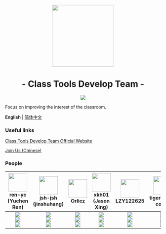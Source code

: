 <p align="center">
<img src="https://avatars.githubusercontent.com/u/100061863?s=200&v=4" width="200">
</p>

<h1 align="center">- Class Tools Develop Team -</h1>

<p align="center">
<img src="https://img.shields.io/badge/people-12-blue?logo=microsoftteams">
</p>

Focus on improving the interest of the classroom.

**English** | [简体中文](./profile/README.zh-Hans.md)

### Useful links

[Class Tools Develop Team Official Website](https://class-tools.gq/)

[Join Us (Chinese)](https://ren-yc.github.io/2022/03/29/guide-of-class-tools/)

### People

| <img src="https://avatars.githubusercontent.com/u/53416099?v=4" width="60px"></br> ren-yc (Yuchen Ren) | <img src="https://avatars.githubusercontent.com/u/68993466?v=4" width="60px"></br> jsh-jsh (jinshuhang) | <img src="https://avatars.githubusercontent.com/u/95127214?v=4" width="60px"></br> Orlicz | <img src="https://avatars.githubusercontent.com/u/66284192?v=4" width="60px"></br> xkh01 (Jason Xing) | <img src="https://avatars.githubusercontent.com/u/100063128?v=4" width="60px"></br> LZY122625 | <img src="https://avatars.githubusercontent.com/u/67366523?v=4" width="60px"></br> tigerchen-coder | <img src="https://avatars.githubusercontent.com/u/100132650?v=4" width="60px"></br> hjl2011 | <img src="https://avatars.githubusercontent.com/u/103422677?v=4" width="60px"></br> Windows-regedit | <img src="https://avatars.githubusercontent.com/u/70331183?v=4" width="60px"></br> Daijianghao (Huxin) | <img src="https://avatars.githubusercontent.com/u/97924676?v=4" width="60px"></br> RockyYueAKIOI (蒟蒻一枚) | <img src="https://avatars.githubusercontent.com/u/87472564?v=4" width="60px"></br> Lotuses-robot | <img src="https://avatars.githubusercontent.com/u/88916670?v=4" width="60px"></br> bj6872 |
| :---: | :---: | :---: | :---: | :---: | :---: | :---: | :---: | :---: | :---: | :---: | :---: |
| ![](https://shields.io/badge/leader-red?logo=microsoftteams&style=for-the-badge)<br>![](https://shields.io/badge/Coding-green?logo=visual-studio-code&style=for-the-badge)<br>![](https://shields.io/badge/BugTester-yellow?logo=open-bug-bounty&style=for-the-badge) | ![](https://shields.io/badge/admin-red?logo=microsoftteams&style=for-the-badge)<br>![](https://shields.io/badge/Coding-green?logo=visual-studio-code&style=for-the-badge)<br>![](https://shields.io/badge/BugTester-yellow?logo=open-bug-bounty&style=for-the-badge) | ![](https://shields.io/badge/member-red?logo=microsoftteams&style=for-the-badge)<br>![](https://shields.io/badge/Adviser-green?logo=visual-studio-code&style=for-the-badge)<br>![](https://shields.io/badge/BugTester-yellow?logo=open-bug-bounty&style=for-the-badge) | ![](https://shields.io/badge/member-red?logo=microsoftteams&style=for-the-badge)<br>![](https://shields.io/badge/Coding-green?logo=visual-studio-code&style=for-the-badge)<br>![](https://shields.io/badge/BugTester-yellow?logo=open-bug-bounty&style=for-the-badge) | ![](https://shields.io/badge/member-red?logo=microsoftteams&style=for-the-badge)<br>![](https://shields.io/badge/Coding-green?logo=visual-studio-code&style=for-the-badge)<br>![](https://shields.io/badge/BugTester-yellow?logo=open-bug-bounty&style=for-the-badge) | ![](https://shields.io/badge/member-red?logo=microsoftteams&style=for-the-badge)<br>![](https://shields.io/badge/Coding-green?logo=visual-studio-code&style=for-the-badge)<br>![](https://shields.io/badge/BugTester-yellow?logo=open-bug-bounty&style=for-the-badge) | ![](https://shields.io/badge/member-red?logo=microsoftteams&style=for-the-badge)<br>![](https://shields.io/badge/Coding-green?logo=visual-studio-code&style=for-the-badge)<br>![](https://shields.io/badge/BugTester-yellow?logo=open-bug-bounty&style=for-the-badge) | ![](https://shields.io/badge/member-red?logo=microsoftteams&style=for-the-badge)<br>![](https://shields.io/badge/Issues%20Manager-green?logo=visual-studio-code&style=for-the-badge)<br>![](https://shields.io/badge/BugTester-yellow?logo=open-bug-bounty&style=for-the-badge) | ![](https://shields.io/badge/member-red?logo=microsoftteams&style=for-the-badge)<br>![](https://shields.io/badge/Issues%20Manager-green?logo=visual-studio-code&style=for-the-badge)<br>![](https://shields.io/badge/BugTester-yellow?logo=open-bug-bounty&style=for-the-badge) | ![](https://shields.io/badge/member-red?logo=microsoftteams&style=for-the-badge)<br>![](https://shields.io/badge/Chore-green?logo=visual-studio-code&style=for-the-badge)<br>![](https://shields.io/badge/BugTester-yellow?logo=open-bug-bounty&style=for-the-badge) | ![](https://shields.io/badge/member-red?logo=microsoftteams&style=for-the-badge)<br>![](https://shields.io/badge/Chore-green?logo=visual-studio-code&style=for-the-badge)<br>![](https://shields.io/badge/BugTester-yellow?logo=open-bug-bounty&style=for-the-badge) | ![](https://shields.io/badge/member-red?logo=microsoftteams&style=for-the-badge)<br>![](https://shields.io/badge/Chore-green?logo=visual-studio-code&style=for-the-badge)<br>![](https://shields.io/badge/BugTester-yellow?logo=open-bug-bounty&style=for-the-badge) |